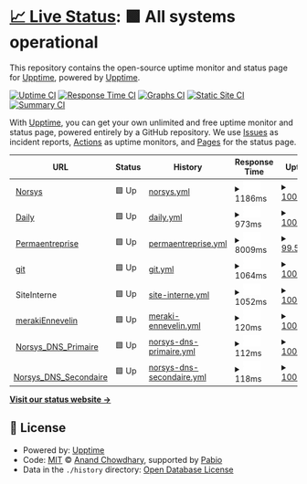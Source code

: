 # [📈 Live Status](https://upptime.github.io/upptime): <!--live status--> **🟩 All systems operational**

This repository contains the open-source uptime monitor and status page for [Upptime](https://upptime.js.org), powered by [Upptime](https://github.com/upptime/upptime).

[![Uptime CI](https://github.com/upptime/upptime/workflows/Uptime%20CI/badge.svg)](https://github.com/upptime/upptime/actions?query=workflow%3A%22Uptime+CI%22)
[![Response Time CI](https://github.com/upptime/upptime/workflows/Response%20Time%20CI/badge.svg)](https://github.com/upptime/upptime/actions?query=workflow%3A%22Response+Time+CI%22)
[![Graphs CI](https://github.com/upptime/upptime/workflows/Graphs%20CI/badge.svg)](https://github.com/upptime/upptime/actions?query=workflow%3A%22Graphs+CI%22)
[![Static Site CI](https://github.com/upptime/upptime/workflows/Static%20Site%20CI/badge.svg)](https://github.com/upptime/upptime/actions?query=workflow%3A%22Static+Site+CI%22)
[![Summary CI](https://github.com/upptime/upptime/workflows/Summary%20CI/badge.svg)](https://github.com/upptime/upptime/actions?query=workflow%3A%22Summary+CI%22)

With [Upptime](https://upptime.js.org), you can get your own unlimited and free uptime monitor and status page, powered entirely by a GitHub repository. We use [Issues](https://github.com/upptime/upptime/issues) as incident reports, [Actions](https://github.com/upptime/upptime/actions) as uptime monitors, and [Pages](https://upptime.github.io/upptime) for the status page.

<!--start: status pages-->
<!-- This summary is generated by Upptime (https://github.com/upptime/upptime) -->
<!-- Do not edit this manually, your changes will be overwritten -->
<!-- prettier-ignore -->
| URL | Status | History | Response Time | Uptime |
| --- | ------ | ------- | ------------- | ------ |
| <img alt="" src="https://icons.duckduckgo.com/ip3/www.norsys.fr.ico" height="13"> [Norsys](https://www.norsys.fr) | 🟩 Up | [norsys.yml](https://github.com/svasseur/uptime/commits/HEAD/history/norsys.yml) | <details><summary><img alt="Response time graph" src="./graphs/norsys/response-time-week.png" height="20"> 1186ms</summary><br><a href="https://upptime.github.io/upptime/history/norsys"><img alt="Response time 1208" src="https://img.shields.io/endpoint?url=https%3A%2F%2Fraw.githubusercontent.com%2Fsvasseur%2Fuptime%2FHEAD%2Fapi%2Fnorsys%2Fresponse-time.json"></a><br><a href="https://upptime.github.io/upptime/history/norsys"><img alt="24-hour response time 846" src="https://img.shields.io/endpoint?url=https%3A%2F%2Fraw.githubusercontent.com%2Fsvasseur%2Fuptime%2FHEAD%2Fapi%2Fnorsys%2Fresponse-time-day.json"></a><br><a href="https://upptime.github.io/upptime/history/norsys"><img alt="7-day response time 1186" src="https://img.shields.io/endpoint?url=https%3A%2F%2Fraw.githubusercontent.com%2Fsvasseur%2Fuptime%2FHEAD%2Fapi%2Fnorsys%2Fresponse-time-week.json"></a><br><a href="https://upptime.github.io/upptime/history/norsys"><img alt="30-day response time 1129" src="https://img.shields.io/endpoint?url=https%3A%2F%2Fraw.githubusercontent.com%2Fsvasseur%2Fuptime%2FHEAD%2Fapi%2Fnorsys%2Fresponse-time-month.json"></a><br><a href="https://upptime.github.io/upptime/history/norsys"><img alt="1-year response time 1208" src="https://img.shields.io/endpoint?url=https%3A%2F%2Fraw.githubusercontent.com%2Fsvasseur%2Fuptime%2FHEAD%2Fapi%2Fnorsys%2Fresponse-time-year.json"></a></details> | <details><summary><a href="https://upptime.github.io/upptime/history/norsys">100.00%</a></summary><a href="https://upptime.github.io/upptime/history/norsys"><img alt="All-time uptime 99.96%" src="https://img.shields.io/endpoint?url=https%3A%2F%2Fraw.githubusercontent.com%2Fsvasseur%2Fuptime%2FHEAD%2Fapi%2Fnorsys%2Fuptime.json"></a><br><a href="https://upptime.github.io/upptime/history/norsys"><img alt="24-hour uptime 100.00%" src="https://img.shields.io/endpoint?url=https%3A%2F%2Fraw.githubusercontent.com%2Fsvasseur%2Fuptime%2FHEAD%2Fapi%2Fnorsys%2Fuptime-day.json"></a><br><a href="https://upptime.github.io/upptime/history/norsys"><img alt="7-day uptime 100.00%" src="https://img.shields.io/endpoint?url=https%3A%2F%2Fraw.githubusercontent.com%2Fsvasseur%2Fuptime%2FHEAD%2Fapi%2Fnorsys%2Fuptime-week.json"></a><br><a href="https://upptime.github.io/upptime/history/norsys"><img alt="30-day uptime 100.00%" src="https://img.shields.io/endpoint?url=https%3A%2F%2Fraw.githubusercontent.com%2Fsvasseur%2Fuptime%2FHEAD%2Fapi%2Fnorsys%2Fuptime-month.json"></a><br><a href="https://upptime.github.io/upptime/history/norsys"><img alt="1-year uptime 99.96%" src="https://img.shields.io/endpoint?url=https%3A%2F%2Fraw.githubusercontent.com%2Fsvasseur%2Fuptime%2FHEAD%2Fapi%2Fnorsys%2Fuptime-year.json"></a></details>
| <img alt="" src="https://icons.duckduckgo.com/ip3/norsys-daily.norsys.fr.ico" height="13"> [Daily](https://norsys-daily.norsys.fr) | 🟩 Up | [daily.yml](https://github.com/svasseur/uptime/commits/HEAD/history/daily.yml) | <details><summary><img alt="Response time graph" src="./graphs/daily/response-time-week.png" height="20"> 973ms</summary><br><a href="https://upptime.github.io/upptime/history/daily"><img alt="Response time 1074" src="https://img.shields.io/endpoint?url=https%3A%2F%2Fraw.githubusercontent.com%2Fsvasseur%2Fuptime%2FHEAD%2Fapi%2Fdaily%2Fresponse-time.json"></a><br><a href="https://upptime.github.io/upptime/history/daily"><img alt="24-hour response time 880" src="https://img.shields.io/endpoint?url=https%3A%2F%2Fraw.githubusercontent.com%2Fsvasseur%2Fuptime%2FHEAD%2Fapi%2Fdaily%2Fresponse-time-day.json"></a><br><a href="https://upptime.github.io/upptime/history/daily"><img alt="7-day response time 973" src="https://img.shields.io/endpoint?url=https%3A%2F%2Fraw.githubusercontent.com%2Fsvasseur%2Fuptime%2FHEAD%2Fapi%2Fdaily%2Fresponse-time-week.json"></a><br><a href="https://upptime.github.io/upptime/history/daily"><img alt="30-day response time 973" src="https://img.shields.io/endpoint?url=https%3A%2F%2Fraw.githubusercontent.com%2Fsvasseur%2Fuptime%2FHEAD%2Fapi%2Fdaily%2Fresponse-time-month.json"></a><br><a href="https://upptime.github.io/upptime/history/daily"><img alt="1-year response time 1074" src="https://img.shields.io/endpoint?url=https%3A%2F%2Fraw.githubusercontent.com%2Fsvasseur%2Fuptime%2FHEAD%2Fapi%2Fdaily%2Fresponse-time-year.json"></a></details> | <details><summary><a href="https://upptime.github.io/upptime/history/daily">100.00%</a></summary><a href="https://upptime.github.io/upptime/history/daily"><img alt="All-time uptime 99.95%" src="https://img.shields.io/endpoint?url=https%3A%2F%2Fraw.githubusercontent.com%2Fsvasseur%2Fuptime%2FHEAD%2Fapi%2Fdaily%2Fuptime.json"></a><br><a href="https://upptime.github.io/upptime/history/daily"><img alt="24-hour uptime 100.00%" src="https://img.shields.io/endpoint?url=https%3A%2F%2Fraw.githubusercontent.com%2Fsvasseur%2Fuptime%2FHEAD%2Fapi%2Fdaily%2Fuptime-day.json"></a><br><a href="https://upptime.github.io/upptime/history/daily"><img alt="7-day uptime 100.00%" src="https://img.shields.io/endpoint?url=https%3A%2F%2Fraw.githubusercontent.com%2Fsvasseur%2Fuptime%2FHEAD%2Fapi%2Fdaily%2Fuptime-week.json"></a><br><a href="https://upptime.github.io/upptime/history/daily"><img alt="30-day uptime 100.00%" src="https://img.shields.io/endpoint?url=https%3A%2F%2Fraw.githubusercontent.com%2Fsvasseur%2Fuptime%2FHEAD%2Fapi%2Fdaily%2Fuptime-month.json"></a><br><a href="https://upptime.github.io/upptime/history/daily"><img alt="1-year uptime 99.95%" src="https://img.shields.io/endpoint?url=https%3A%2F%2Fraw.githubusercontent.com%2Fsvasseur%2Fuptime%2FHEAD%2Fapi%2Fdaily%2Fuptime-year.json"></a></details>
| <img alt="" src="https://icons.duckduckgo.com/ip3/www.permaentreprise.fr.ico" height="13"> [Permaentreprise](https://www.permaentreprise.fr) | 🟩 Up | [permaentreprise.yml](https://github.com/svasseur/uptime/commits/HEAD/history/permaentreprise.yml) | <details><summary><img alt="Response time graph" src="./graphs/permaentreprise/response-time-week.png" height="20"> 8009ms</summary><br><a href="https://upptime.github.io/upptime/history/permaentreprise"><img alt="Response time 6022" src="https://img.shields.io/endpoint?url=https%3A%2F%2Fraw.githubusercontent.com%2Fsvasseur%2Fuptime%2FHEAD%2Fapi%2Fpermaentreprise%2Fresponse-time.json"></a><br><a href="https://upptime.github.io/upptime/history/permaentreprise"><img alt="24-hour response time 6249" src="https://img.shields.io/endpoint?url=https%3A%2F%2Fraw.githubusercontent.com%2Fsvasseur%2Fuptime%2FHEAD%2Fapi%2Fpermaentreprise%2Fresponse-time-day.json"></a><br><a href="https://upptime.github.io/upptime/history/permaentreprise"><img alt="7-day response time 8009" src="https://img.shields.io/endpoint?url=https%3A%2F%2Fraw.githubusercontent.com%2Fsvasseur%2Fuptime%2FHEAD%2Fapi%2Fpermaentreprise%2Fresponse-time-week.json"></a><br><a href="https://upptime.github.io/upptime/history/permaentreprise"><img alt="30-day response time 8174" src="https://img.shields.io/endpoint?url=https%3A%2F%2Fraw.githubusercontent.com%2Fsvasseur%2Fuptime%2FHEAD%2Fapi%2Fpermaentreprise%2Fresponse-time-month.json"></a><br><a href="https://upptime.github.io/upptime/history/permaentreprise"><img alt="1-year response time 6022" src="https://img.shields.io/endpoint?url=https%3A%2F%2Fraw.githubusercontent.com%2Fsvasseur%2Fuptime%2FHEAD%2Fapi%2Fpermaentreprise%2Fresponse-time-year.json"></a></details> | <details><summary><a href="https://upptime.github.io/upptime/history/permaentreprise">99.56%</a></summary><a href="https://upptime.github.io/upptime/history/permaentreprise"><img alt="All-time uptime 99.92%" src="https://img.shields.io/endpoint?url=https%3A%2F%2Fraw.githubusercontent.com%2Fsvasseur%2Fuptime%2FHEAD%2Fapi%2Fpermaentreprise%2Fuptime.json"></a><br><a href="https://upptime.github.io/upptime/history/permaentreprise"><img alt="24-hour uptime 96.93%" src="https://img.shields.io/endpoint?url=https%3A%2F%2Fraw.githubusercontent.com%2Fsvasseur%2Fuptime%2FHEAD%2Fapi%2Fpermaentreprise%2Fuptime-day.json"></a><br><a href="https://upptime.github.io/upptime/history/permaentreprise"><img alt="7-day uptime 99.56%" src="https://img.shields.io/endpoint?url=https%3A%2F%2Fraw.githubusercontent.com%2Fsvasseur%2Fuptime%2FHEAD%2Fapi%2Fpermaentreprise%2Fuptime-week.json"></a><br><a href="https://upptime.github.io/upptime/history/permaentreprise"><img alt="30-day uptime 99.85%" src="https://img.shields.io/endpoint?url=https%3A%2F%2Fraw.githubusercontent.com%2Fsvasseur%2Fuptime%2FHEAD%2Fapi%2Fpermaentreprise%2Fuptime-month.json"></a><br><a href="https://upptime.github.io/upptime/history/permaentreprise"><img alt="1-year uptime 99.92%" src="https://img.shields.io/endpoint?url=https%3A%2F%2Fraw.githubusercontent.com%2Fsvasseur%2Fuptime%2FHEAD%2Fapi%2Fpermaentreprise%2Fuptime-year.json"></a></details>
| <img alt="" src="https://icons.duckduckgo.com/ip3/git.norsys.fr.ico" height="13"> [git](https://git.norsys.fr) | 🟩 Up | [git.yml](https://github.com/svasseur/uptime/commits/HEAD/history/git.yml) | <details><summary><img alt="Response time graph" src="./graphs/git/response-time-week.png" height="20"> 1064ms</summary><br><a href="https://upptime.github.io/upptime/history/git"><img alt="Response time 1082" src="https://img.shields.io/endpoint?url=https%3A%2F%2Fraw.githubusercontent.com%2Fsvasseur%2Fuptime%2FHEAD%2Fapi%2Fgit%2Fresponse-time.json"></a><br><a href="https://upptime.github.io/upptime/history/git"><img alt="24-hour response time 1183" src="https://img.shields.io/endpoint?url=https%3A%2F%2Fraw.githubusercontent.com%2Fsvasseur%2Fuptime%2FHEAD%2Fapi%2Fgit%2Fresponse-time-day.json"></a><br><a href="https://upptime.github.io/upptime/history/git"><img alt="7-day response time 1064" src="https://img.shields.io/endpoint?url=https%3A%2F%2Fraw.githubusercontent.com%2Fsvasseur%2Fuptime%2FHEAD%2Fapi%2Fgit%2Fresponse-time-week.json"></a><br><a href="https://upptime.github.io/upptime/history/git"><img alt="30-day response time 1121" src="https://img.shields.io/endpoint?url=https%3A%2F%2Fraw.githubusercontent.com%2Fsvasseur%2Fuptime%2FHEAD%2Fapi%2Fgit%2Fresponse-time-month.json"></a><br><a href="https://upptime.github.io/upptime/history/git"><img alt="1-year response time 1082" src="https://img.shields.io/endpoint?url=https%3A%2F%2Fraw.githubusercontent.com%2Fsvasseur%2Fuptime%2FHEAD%2Fapi%2Fgit%2Fresponse-time-year.json"></a></details> | <details><summary><a href="https://upptime.github.io/upptime/history/git">100.00%</a></summary><a href="https://upptime.github.io/upptime/history/git"><img alt="All-time uptime 99.87%" src="https://img.shields.io/endpoint?url=https%3A%2F%2Fraw.githubusercontent.com%2Fsvasseur%2Fuptime%2FHEAD%2Fapi%2Fgit%2Fuptime.json"></a><br><a href="https://upptime.github.io/upptime/history/git"><img alt="24-hour uptime 100.00%" src="https://img.shields.io/endpoint?url=https%3A%2F%2Fraw.githubusercontent.com%2Fsvasseur%2Fuptime%2FHEAD%2Fapi%2Fgit%2Fuptime-day.json"></a><br><a href="https://upptime.github.io/upptime/history/git"><img alt="7-day uptime 100.00%" src="https://img.shields.io/endpoint?url=https%3A%2F%2Fraw.githubusercontent.com%2Fsvasseur%2Fuptime%2FHEAD%2Fapi%2Fgit%2Fuptime-week.json"></a><br><a href="https://upptime.github.io/upptime/history/git"><img alt="30-day uptime 99.77%" src="https://img.shields.io/endpoint?url=https%3A%2F%2Fraw.githubusercontent.com%2Fsvasseur%2Fuptime%2FHEAD%2Fapi%2Fgit%2Fuptime-month.json"></a><br><a href="https://upptime.github.io/upptime/history/git"><img alt="1-year uptime 99.87%" src="https://img.shields.io/endpoint?url=https%3A%2F%2Fraw.githubusercontent.com%2Fsvasseur%2Fuptime%2FHEAD%2Fapi%2Fgit%2Fuptime-year.json"></a></details>
| <img alt="" src="https://icons.duckduckgo.com/ip3/null.ico" height="13"> SiteInterne | 🟩 Up | [site-interne.yml](https://github.com/svasseur/uptime/commits/HEAD/history/site-interne.yml) | <details><summary><img alt="Response time graph" src="./graphs/site-interne/response-time-week.png" height="20"> 1052ms</summary><br><a href="https://upptime.github.io/upptime/history/site-interne"><img alt="Response time 1132" src="https://img.shields.io/endpoint?url=https%3A%2F%2Fraw.githubusercontent.com%2Fsvasseur%2Fuptime%2FHEAD%2Fapi%2Fsite-interne%2Fresponse-time.json"></a><br><a href="https://upptime.github.io/upptime/history/site-interne"><img alt="24-hour response time 844" src="https://img.shields.io/endpoint?url=https%3A%2F%2Fraw.githubusercontent.com%2Fsvasseur%2Fuptime%2FHEAD%2Fapi%2Fsite-interne%2Fresponse-time-day.json"></a><br><a href="https://upptime.github.io/upptime/history/site-interne"><img alt="7-day response time 1052" src="https://img.shields.io/endpoint?url=https%3A%2F%2Fraw.githubusercontent.com%2Fsvasseur%2Fuptime%2FHEAD%2Fapi%2Fsite-interne%2Fresponse-time-week.json"></a><br><a href="https://upptime.github.io/upptime/history/site-interne"><img alt="30-day response time 1165" src="https://img.shields.io/endpoint?url=https%3A%2F%2Fraw.githubusercontent.com%2Fsvasseur%2Fuptime%2FHEAD%2Fapi%2Fsite-interne%2Fresponse-time-month.json"></a><br><a href="https://upptime.github.io/upptime/history/site-interne"><img alt="1-year response time 1132" src="https://img.shields.io/endpoint?url=https%3A%2F%2Fraw.githubusercontent.com%2Fsvasseur%2Fuptime%2FHEAD%2Fapi%2Fsite-interne%2Fresponse-time-year.json"></a></details> | <details><summary><a href="https://upptime.github.io/upptime/history/site-interne">100.00%</a></summary><a href="https://upptime.github.io/upptime/history/site-interne"><img alt="All-time uptime 99.92%" src="https://img.shields.io/endpoint?url=https%3A%2F%2Fraw.githubusercontent.com%2Fsvasseur%2Fuptime%2FHEAD%2Fapi%2Fsite-interne%2Fuptime.json"></a><br><a href="https://upptime.github.io/upptime/history/site-interne"><img alt="24-hour uptime 100.00%" src="https://img.shields.io/endpoint?url=https%3A%2F%2Fraw.githubusercontent.com%2Fsvasseur%2Fuptime%2FHEAD%2Fapi%2Fsite-interne%2Fuptime-day.json"></a><br><a href="https://upptime.github.io/upptime/history/site-interne"><img alt="7-day uptime 100.00%" src="https://img.shields.io/endpoint?url=https%3A%2F%2Fraw.githubusercontent.com%2Fsvasseur%2Fuptime%2FHEAD%2Fapi%2Fsite-interne%2Fuptime-week.json"></a><br><a href="https://upptime.github.io/upptime/history/site-interne"><img alt="30-day uptime 100.00%" src="https://img.shields.io/endpoint?url=https%3A%2F%2Fraw.githubusercontent.com%2Fsvasseur%2Fuptime%2FHEAD%2Fapi%2Fsite-interne%2Fuptime-month.json"></a><br><a href="https://upptime.github.io/upptime/history/site-interne"><img alt="1-year uptime 99.92%" src="https://img.shields.io/endpoint?url=https%3A%2F%2Fraw.githubusercontent.com%2Fsvasseur%2Fuptime%2FHEAD%2Fapi%2Fsite-interne%2Fuptime-year.json"></a></details>
| <img alt="" src="https://icons.duckduckgo.com/ip3/null.ico" height="13"> [merakiEnnevelin](ennevelin-wired-hppnhzqhtq.dynamic-m.com) | 🟩 Up | [meraki-ennevelin.yml](https://github.com/svasseur/uptime/commits/HEAD/history/meraki-ennevelin.yml) | <details><summary><img alt="Response time graph" src="./graphs/meraki-ennevelin/response-time-week.png" height="20"> 120ms</summary><br><a href="https://upptime.github.io/upptime/history/meraki-ennevelin"><img alt="Response time 119" src="https://img.shields.io/endpoint?url=https%3A%2F%2Fraw.githubusercontent.com%2Fsvasseur%2Fuptime%2FHEAD%2Fapi%2Fmeraki-ennevelin%2Fresponse-time.json"></a><br><a href="https://upptime.github.io/upptime/history/meraki-ennevelin"><img alt="24-hour response time 91" src="https://img.shields.io/endpoint?url=https%3A%2F%2Fraw.githubusercontent.com%2Fsvasseur%2Fuptime%2FHEAD%2Fapi%2Fmeraki-ennevelin%2Fresponse-time-day.json"></a><br><a href="https://upptime.github.io/upptime/history/meraki-ennevelin"><img alt="7-day response time 120" src="https://img.shields.io/endpoint?url=https%3A%2F%2Fraw.githubusercontent.com%2Fsvasseur%2Fuptime%2FHEAD%2Fapi%2Fmeraki-ennevelin%2Fresponse-time-week.json"></a><br><a href="https://upptime.github.io/upptime/history/meraki-ennevelin"><img alt="30-day response time 115" src="https://img.shields.io/endpoint?url=https%3A%2F%2Fraw.githubusercontent.com%2Fsvasseur%2Fuptime%2FHEAD%2Fapi%2Fmeraki-ennevelin%2Fresponse-time-month.json"></a><br><a href="https://upptime.github.io/upptime/history/meraki-ennevelin"><img alt="1-year response time 119" src="https://img.shields.io/endpoint?url=https%3A%2F%2Fraw.githubusercontent.com%2Fsvasseur%2Fuptime%2FHEAD%2Fapi%2Fmeraki-ennevelin%2Fresponse-time-year.json"></a></details> | <details><summary><a href="https://upptime.github.io/upptime/history/meraki-ennevelin">100.00%</a></summary><a href="https://upptime.github.io/upptime/history/meraki-ennevelin"><img alt="All-time uptime 99.97%" src="https://img.shields.io/endpoint?url=https%3A%2F%2Fraw.githubusercontent.com%2Fsvasseur%2Fuptime%2FHEAD%2Fapi%2Fmeraki-ennevelin%2Fuptime.json"></a><br><a href="https://upptime.github.io/upptime/history/meraki-ennevelin"><img alt="24-hour uptime 100.00%" src="https://img.shields.io/endpoint?url=https%3A%2F%2Fraw.githubusercontent.com%2Fsvasseur%2Fuptime%2FHEAD%2Fapi%2Fmeraki-ennevelin%2Fuptime-day.json"></a><br><a href="https://upptime.github.io/upptime/history/meraki-ennevelin"><img alt="7-day uptime 100.00%" src="https://img.shields.io/endpoint?url=https%3A%2F%2Fraw.githubusercontent.com%2Fsvasseur%2Fuptime%2FHEAD%2Fapi%2Fmeraki-ennevelin%2Fuptime-week.json"></a><br><a href="https://upptime.github.io/upptime/history/meraki-ennevelin"><img alt="30-day uptime 100.00%" src="https://img.shields.io/endpoint?url=https%3A%2F%2Fraw.githubusercontent.com%2Fsvasseur%2Fuptime%2FHEAD%2Fapi%2Fmeraki-ennevelin%2Fuptime-month.json"></a><br><a href="https://upptime.github.io/upptime/history/meraki-ennevelin"><img alt="1-year uptime 99.97%" src="https://img.shields.io/endpoint?url=https%3A%2F%2Fraw.githubusercontent.com%2Fsvasseur%2Fuptime%2FHEAD%2Fapi%2Fmeraki-ennevelin%2Fuptime-year.json"></a></details>
| <img alt="" src="https://icons.duckduckgo.com/ip3/null.ico" height="13"> [Norsys_DNS_Primaire](ns1.norsys.fr) | 🟩 Up | [norsys-dns-primaire.yml](https://github.com/svasseur/uptime/commits/HEAD/history/norsys-dns-primaire.yml) | <details><summary><img alt="Response time graph" src="./graphs/norsys-dns-primaire/response-time-week.png" height="20"> 112ms</summary><br><a href="https://upptime.github.io/upptime/history/norsys-dns-primaire"><img alt="Response time 109" src="https://img.shields.io/endpoint?url=https%3A%2F%2Fraw.githubusercontent.com%2Fsvasseur%2Fuptime%2FHEAD%2Fapi%2Fnorsys-dns-primaire%2Fresponse-time.json"></a><br><a href="https://upptime.github.io/upptime/history/norsys-dns-primaire"><img alt="24-hour response time 86" src="https://img.shields.io/endpoint?url=https%3A%2F%2Fraw.githubusercontent.com%2Fsvasseur%2Fuptime%2FHEAD%2Fapi%2Fnorsys-dns-primaire%2Fresponse-time-day.json"></a><br><a href="https://upptime.github.io/upptime/history/norsys-dns-primaire"><img alt="7-day response time 112" src="https://img.shields.io/endpoint?url=https%3A%2F%2Fraw.githubusercontent.com%2Fsvasseur%2Fuptime%2FHEAD%2Fapi%2Fnorsys-dns-primaire%2Fresponse-time-week.json"></a><br><a href="https://upptime.github.io/upptime/history/norsys-dns-primaire"><img alt="30-day response time 108" src="https://img.shields.io/endpoint?url=https%3A%2F%2Fraw.githubusercontent.com%2Fsvasseur%2Fuptime%2FHEAD%2Fapi%2Fnorsys-dns-primaire%2Fresponse-time-month.json"></a><br><a href="https://upptime.github.io/upptime/history/norsys-dns-primaire"><img alt="1-year response time 109" src="https://img.shields.io/endpoint?url=https%3A%2F%2Fraw.githubusercontent.com%2Fsvasseur%2Fuptime%2FHEAD%2Fapi%2Fnorsys-dns-primaire%2Fresponse-time-year.json"></a></details> | <details><summary><a href="https://upptime.github.io/upptime/history/norsys-dns-primaire">100.00%</a></summary><a href="https://upptime.github.io/upptime/history/norsys-dns-primaire"><img alt="All-time uptime 100.00%" src="https://img.shields.io/endpoint?url=https%3A%2F%2Fraw.githubusercontent.com%2Fsvasseur%2Fuptime%2FHEAD%2Fapi%2Fnorsys-dns-primaire%2Fuptime.json"></a><br><a href="https://upptime.github.io/upptime/history/norsys-dns-primaire"><img alt="24-hour uptime 100.00%" src="https://img.shields.io/endpoint?url=https%3A%2F%2Fraw.githubusercontent.com%2Fsvasseur%2Fuptime%2FHEAD%2Fapi%2Fnorsys-dns-primaire%2Fuptime-day.json"></a><br><a href="https://upptime.github.io/upptime/history/norsys-dns-primaire"><img alt="7-day uptime 100.00%" src="https://img.shields.io/endpoint?url=https%3A%2F%2Fraw.githubusercontent.com%2Fsvasseur%2Fuptime%2FHEAD%2Fapi%2Fnorsys-dns-primaire%2Fuptime-week.json"></a><br><a href="https://upptime.github.io/upptime/history/norsys-dns-primaire"><img alt="30-day uptime 100.00%" src="https://img.shields.io/endpoint?url=https%3A%2F%2Fraw.githubusercontent.com%2Fsvasseur%2Fuptime%2FHEAD%2Fapi%2Fnorsys-dns-primaire%2Fuptime-month.json"></a><br><a href="https://upptime.github.io/upptime/history/norsys-dns-primaire"><img alt="1-year uptime 100.00%" src="https://img.shields.io/endpoint?url=https%3A%2F%2Fraw.githubusercontent.com%2Fsvasseur%2Fuptime%2FHEAD%2Fapi%2Fnorsys-dns-primaire%2Fuptime-year.json"></a></details>
| <img alt="" src="https://icons.duckduckgo.com/ip3/null.ico" height="13"> [Norsys_DNS_Secondaire](ns2.norsys.fr) | 🟩 Up | [norsys-dns-secondaire.yml](https://github.com/svasseur/uptime/commits/HEAD/history/norsys-dns-secondaire.yml) | <details><summary><img alt="Response time graph" src="./graphs/norsys-dns-secondaire/response-time-week.png" height="20"> 118ms</summary><br><a href="https://upptime.github.io/upptime/history/norsys-dns-secondaire"><img alt="Response time 115" src="https://img.shields.io/endpoint?url=https%3A%2F%2Fraw.githubusercontent.com%2Fsvasseur%2Fuptime%2FHEAD%2Fapi%2Fnorsys-dns-secondaire%2Fresponse-time.json"></a><br><a href="https://upptime.github.io/upptime/history/norsys-dns-secondaire"><img alt="24-hour response time 92" src="https://img.shields.io/endpoint?url=https%3A%2F%2Fraw.githubusercontent.com%2Fsvasseur%2Fuptime%2FHEAD%2Fapi%2Fnorsys-dns-secondaire%2Fresponse-time-day.json"></a><br><a href="https://upptime.github.io/upptime/history/norsys-dns-secondaire"><img alt="7-day response time 118" src="https://img.shields.io/endpoint?url=https%3A%2F%2Fraw.githubusercontent.com%2Fsvasseur%2Fuptime%2FHEAD%2Fapi%2Fnorsys-dns-secondaire%2Fresponse-time-week.json"></a><br><a href="https://upptime.github.io/upptime/history/norsys-dns-secondaire"><img alt="30-day response time 113" src="https://img.shields.io/endpoint?url=https%3A%2F%2Fraw.githubusercontent.com%2Fsvasseur%2Fuptime%2FHEAD%2Fapi%2Fnorsys-dns-secondaire%2Fresponse-time-month.json"></a><br><a href="https://upptime.github.io/upptime/history/norsys-dns-secondaire"><img alt="1-year response time 115" src="https://img.shields.io/endpoint?url=https%3A%2F%2Fraw.githubusercontent.com%2Fsvasseur%2Fuptime%2FHEAD%2Fapi%2Fnorsys-dns-secondaire%2Fresponse-time-year.json"></a></details> | <details><summary><a href="https://upptime.github.io/upptime/history/norsys-dns-secondaire">100.00%</a></summary><a href="https://upptime.github.io/upptime/history/norsys-dns-secondaire"><img alt="All-time uptime 99.30%" src="https://img.shields.io/endpoint?url=https%3A%2F%2Fraw.githubusercontent.com%2Fsvasseur%2Fuptime%2FHEAD%2Fapi%2Fnorsys-dns-secondaire%2Fuptime.json"></a><br><a href="https://upptime.github.io/upptime/history/norsys-dns-secondaire"><img alt="24-hour uptime 100.00%" src="https://img.shields.io/endpoint?url=https%3A%2F%2Fraw.githubusercontent.com%2Fsvasseur%2Fuptime%2FHEAD%2Fapi%2Fnorsys-dns-secondaire%2Fuptime-day.json"></a><br><a href="https://upptime.github.io/upptime/history/norsys-dns-secondaire"><img alt="7-day uptime 100.00%" src="https://img.shields.io/endpoint?url=https%3A%2F%2Fraw.githubusercontent.com%2Fsvasseur%2Fuptime%2FHEAD%2Fapi%2Fnorsys-dns-secondaire%2Fuptime-week.json"></a><br><a href="https://upptime.github.io/upptime/history/norsys-dns-secondaire"><img alt="30-day uptime 100.00%" src="https://img.shields.io/endpoint?url=https%3A%2F%2Fraw.githubusercontent.com%2Fsvasseur%2Fuptime%2FHEAD%2Fapi%2Fnorsys-dns-secondaire%2Fuptime-month.json"></a><br><a href="https://upptime.github.io/upptime/history/norsys-dns-secondaire"><img alt="1-year uptime 99.30%" src="https://img.shields.io/endpoint?url=https%3A%2F%2Fraw.githubusercontent.com%2Fsvasseur%2Fuptime%2FHEAD%2Fapi%2Fnorsys-dns-secondaire%2Fuptime-year.json"></a></details>

<!--end: status pages-->

[**Visit our status website →**](https://upptime.github.io/upptime)

## 📄 License

- Powered by: [Upptime](https://github.com/upptime/upptime)
- Code: [MIT](./LICENSE) © [Anand Chowdhary](https://anandchowdhary.com), supported by [Pabio](https://pabio.com)
- Data in the `./history` directory: [Open Database License](https://opendatacommons.org/licenses/odbl/1-0/)
